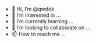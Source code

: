 - 👋 Hi, I’m @qwdok
- 👀 I’m interested in ...
- 🌱 I’m currently learning ...
- 💞️ I’m looking to collaborate on ...
- 📫 How to reach me ...

<!---
qwdok/qwdok is a ✨ special ✨ repository because its `README.md` (this file) appears on your GitHub profile.
You can click the Preview link to take a look at your changes.
--->
